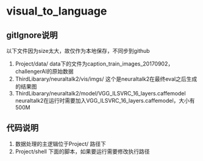 # visual_to_language

## gitIgnore说明
以下文件因为size太大，故仅作为本地保存，不同步到github
1. Project/data/
data下的文件为caption_train_images_20170902，challengerAI的原始数据
2. ThirdLibarary/neuraltalk2/vis/imgs/
这个是neuraltalk2在最终eval之后生成的结果图
3. ThirdLibarary/neuraltalk2/model/VGG_ILSVRC_16_layers.caffemodel 
neuraltalk2在运行时需要加入VGG_ILSVRC_16_layers.caffemodel，大小有500M

## 代码说明
1. 数据处理的主逻辑位于Project/ 路径下
2. Project/shell 下面的脚本，如果要运行需要修改执行路径
